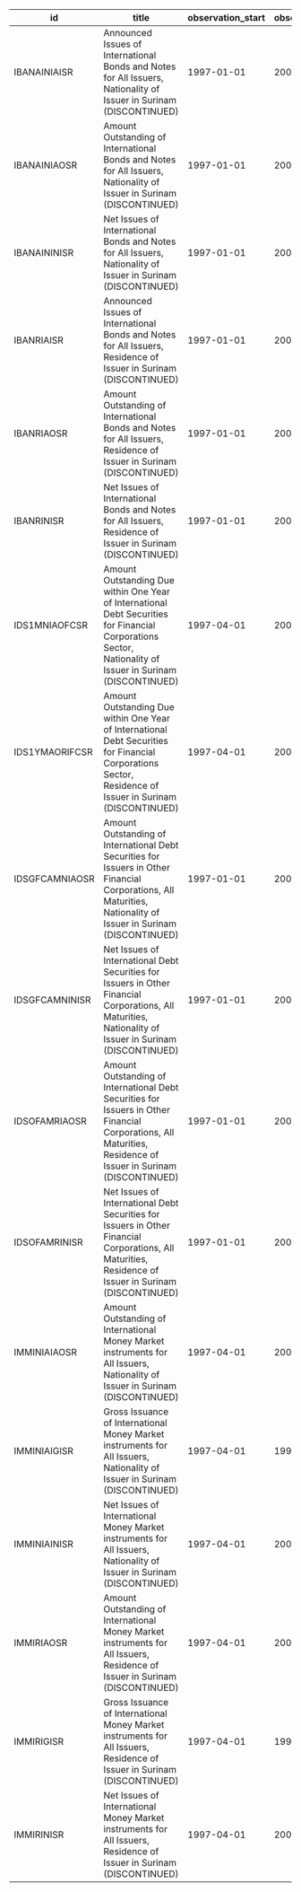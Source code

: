 | id             | title                                                                                                                                                            | observation_start   | observation_end   |
|----------------|------------------------------------------------------------------------------------------------------------------------------------------------------------------|---------------------|-------------------|
| IBANAINIAISR   | Announced Issues of International Bonds and Notes for All Issuers, Nationality of Issuer in Surinam (DISCONTINUED)                                               | 1997-01-01          | 2001-10-01        |
| IBANAINIAOSR   | Amount Outstanding of International Bonds and Notes for All Issuers, Nationality of Issuer in Surinam (DISCONTINUED)                                             | 1997-01-01          | 2004-10-01        |
| IBANAININISR   | Net Issues of International Bonds and Notes for All Issuers, Nationality of Issuer in Surinam (DISCONTINUED)                                                     | 1997-01-01          | 2005-01-01        |
| IBANRIAISR     | Announced Issues of International Bonds and Notes for All Issuers, Residence of Issuer in Surinam (DISCONTINUED)                                                 | 1997-01-01          | 2001-10-01        |
| IBANRIAOSR     | Amount Outstanding of International Bonds and Notes for All Issuers, Residence of Issuer in Surinam (DISCONTINUED)                                               | 1997-01-01          | 2004-10-01        |
| IBANRINISR     | Net Issues of International Bonds and Notes for All Issuers, Residence of Issuer in Surinam (DISCONTINUED)                                                       | 1997-01-01          | 2005-01-01        |
| IDS1MNIAOFCSR  | Amount Outstanding Due within One Year of International Debt Securities for Financial Corporations Sector, Nationality of Issuer in Surinam (DISCONTINUED)       | 1997-04-01          | 2004-10-01        |
| IDS1YMAORIFCSR | Amount Outstanding Due within One Year of International Debt Securities for Financial Corporations Sector, Residence of Issuer in Surinam (DISCONTINUED)         | 1997-04-01          | 2004-10-01        |
| IDSGFCAMNIAOSR | Amount Outstanding of International Debt Securities for Issuers in Other Financial Corporations, All Maturities, Nationality of Issuer in Surinam (DISCONTINUED) | 1997-01-01          | 2004-10-01        |
| IDSGFCAMNINISR | Net Issues of International Debt Securities for Issuers in Other Financial Corporations, All Maturities, Nationality of Issuer in Surinam (DISCONTINUED)         | 1997-01-01          | 2009-01-01        |
| IDSOFAMRIAOSR  | Amount Outstanding of International Debt Securities for Issuers in Other Financial Corporations, All Maturities, Residence of Issuer in Surinam (DISCONTINUED)   | 1997-01-01          | 2004-10-01        |
| IDSOFAMRINISR  | Net Issues of International Debt Securities for Issuers in Other Financial Corporations, All Maturities, Residence of Issuer in Surinam (DISCONTINUED)           | 1997-01-01          | 2009-01-01        |
| IMMINIAIAOSR   | Amount Outstanding of International Money Market instruments for All Issuers, Nationality of Issuer in Surinam (DISCONTINUED)                                    | 1997-04-01          | 2000-01-01        |
| IMMINIAIGISR   | Gross Issuance of International Money Market instruments for All Issuers, Nationality of Issuer in Surinam (DISCONTINUED)                                        | 1997-04-01          | 1999-04-01        |
| IMMINIAINISR   | Net Issues of International Money Market instruments for All Issuers, Nationality of Issuer in Surinam (DISCONTINUED)                                            | 1997-04-01          | 2009-01-01        |
| IMMIRIAOSR     | Amount Outstanding of International Money Market instruments for All Issuers, Residence of Issuer in Surinam (DISCONTINUED)                                      | 1997-04-01          | 2000-01-01        |
| IMMIRIGISR     | Gross Issuance of International Money Market instruments for All Issuers, Residence of Issuer in Surinam (DISCONTINUED)                                          | 1997-04-01          | 1999-04-01        |
| IMMIRINISR     | Net Issues of International Money Market instruments for All Issuers, Residence of Issuer in Surinam (DISCONTINUED)                                              | 1997-04-01          | 2009-01-01        |